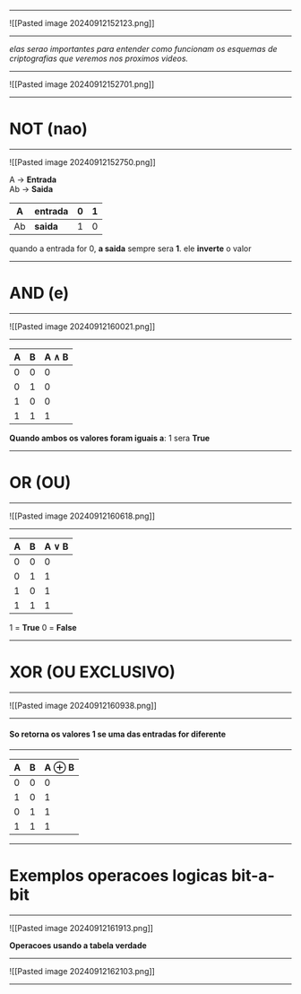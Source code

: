 
---

![[Pasted image 20240912152123.png]]

---
*elas serao importantes para entender como funcionam
os esquemas de criptografias que veremos nos proximos videos.*

-----
![[Pasted image 20240912152701.png]]

---
# NOT (nao)
----


![[Pasted image 20240912152750.png]]

A -> **Entrada**  
Ab -> **Saida**

|  A  | **entrada** | 0   | 1   |
| :-: | ----------- | --- | --- |
| Ab  | **saida**   | 1   | 0   |

quando a entrada for 0, **a saida** sempre sera **1**.
ele **inverte** o valor

----
# AND (e)

---

![[Pasted image 20240912160021.png]]

------

| A   | B   | A **∧** B |
| --- | --- | --------- |
| 0   | 0   | 0         |
| 0   | 1   | 0         |
| 1   | 0   | 0         |
| 1   | 1   | 1         |
**Quando ambos os valores foram iguais a**: 1 
sera **True**

----
# OR (OU)

---

![[Pasted image 20240912160618.png]]

---

| A   | B   | A **∨** B |
| --- | --- | --------- |
| 0   | 0   | 0         |
| 0   | 1   | 1         |
| 1   | 0   | 1         |
| 1   | 1   | 1         |

1 = **True**
0 = **False**

----

# XOR (OU EXCLUSIVO)

-----

![[Pasted image 20240912160938.png]]

---
#### So retorna os valores 1 se uma das entradas for diferente

---

| A   | B   | A ⊕ B |
| --- | --- | ----- |
| 0   | 0   | 0     |
| 1   | 0   | 1     |
| 0   | 1   | 1     |
| 1   | 1   | 1     |

---
# Exemplos operacoes logicas bit-a-bit 

-----

![[Pasted image 20240912161913.png]]

**Operacoes usando a tabela verdade**

------

![[Pasted image 20240912162103.png]]

----

